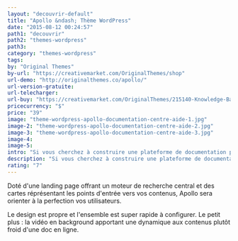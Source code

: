 ```yaml
---
layout: "decouvrir-default"
title: "Apollo &ndash; Thème WordPress"
date: "2015-08-12 00:24:57"
path1: "decouvrir"
path2: "themes-wordpress"
path3:
category: "themes-wordpress"
tags:
by: "Original Themes"
by-url: "https://creativemarket.com/OriginalThemes/shop"
url-demo: "http://originalthemes.co/apollo/"
url-version-gratuite:
url-telecharger:
url-buy: "https://creativemarket.com/OriginalThemes/215140-Knowledge-Base-WordPress-Theme"
pricecurrency: "$"
price: "39"
image: "theme-wordpress-apollo-documentation-centre-aide-1.jpg"
image-2: "theme-wordpress-apollo-documentation-centre-aide-2.jpg"
image-3: "theme-wordpress-apollo-documentation-centre-aide-3.jpg"
image-4:
image-5:
intro: "Si vous cherchez à construire une plateforme de documentation pour un projet ou bien un centre d'aide en ligne, le thème Apollo répondra merveilleusement bien à vos besoins. Plus de détails à la suite des images."
description: "Si vous cherchez à construire une plateforme de documentation pour un projet ou bien un centre d'aide en ligne, le thème Apollo répondra merveilleusement bien à vos besoins."
rating: "7"
---
```

Doté d'une landing page offrant un moteur de recherche central et des cartes réprésentant les points d'entrée vers vos contenus, Apollo sera orienter à la perfection vos utilisateurs.

Le design est propre et l'ensemble est super rapide à configurer. Le petit plus : la vidéo en background apportant une dynamique aux contenus plutôt froid d'une doc en ligne.
